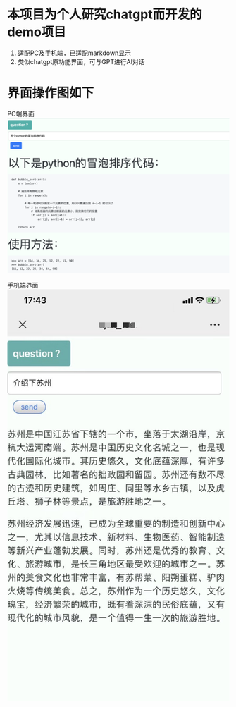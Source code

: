 # 本项目为个人研究chatgpt而开发的demo项目
1. 适配PC及手机端，已适配markdown显示
2. 类似chatgpt原功能界面，可与GPT进行AI对话

# 界面操作图如下
PC端界面
![这是图片](./static/pc.png "Magic Gardens")

手机端界面
![这是图片](./static/phone.jpg "Magic Gardens")
